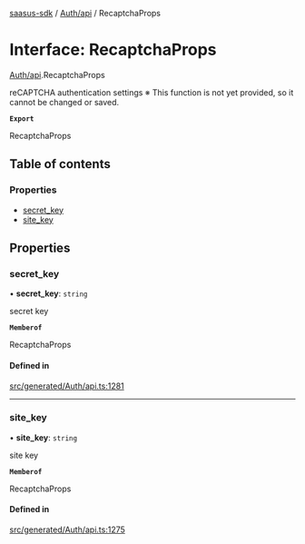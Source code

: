 [saasus-sdk](../README.md) / [Auth/api](../modules/Auth_api.md) / RecaptchaProps

# Interface: RecaptchaProps

[Auth/api](../modules/Auth_api.md).RecaptchaProps

reCAPTCHA authentication settings ※ This function is not yet provided, so it cannot be changed or saved.

**`Export`**

RecaptchaProps

## Table of contents

### Properties

- [secret\_key](Auth_api.RecaptchaProps.md#secret_key)
- [site\_key](Auth_api.RecaptchaProps.md#site_key)

## Properties

### secret\_key

• **secret\_key**: `string`

secret key

**`Memberof`**

RecaptchaProps

#### Defined in

[src/generated/Auth/api.ts:1281](https://github.com/saasus-platform/saasus-sdk-javascript/blob/6b95732/src/generated/Auth/api.ts#L1281)

___

### site\_key

• **site\_key**: `string`

site key

**`Memberof`**

RecaptchaProps

#### Defined in

[src/generated/Auth/api.ts:1275](https://github.com/saasus-platform/saasus-sdk-javascript/blob/6b95732/src/generated/Auth/api.ts#L1275)
